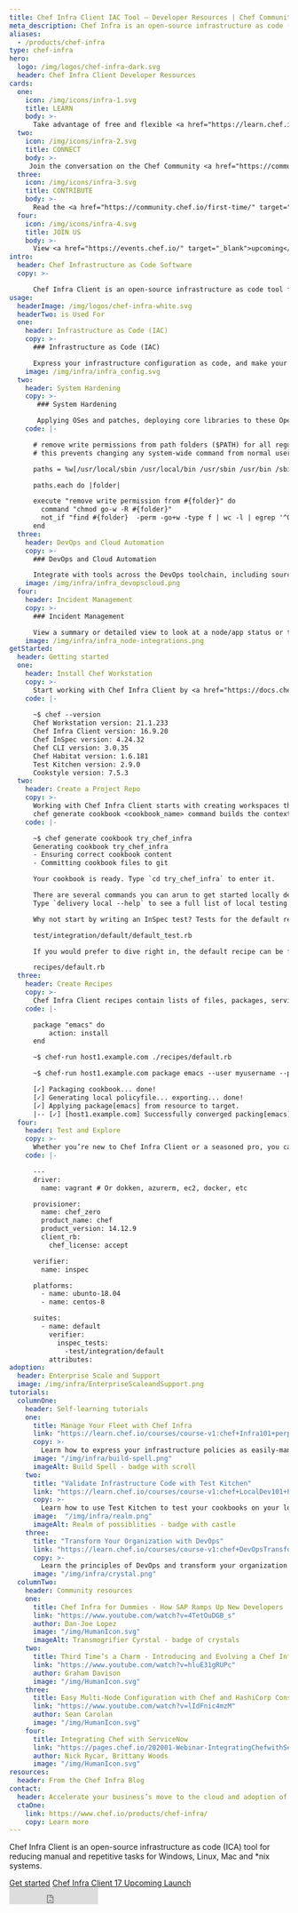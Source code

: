 ```yaml
---
title: Chef Infra Client IAC Tool – Developer Resources | Chef Community
meta_description: Chef Infra is an open-source infrastructure as code (IAC) tool for automating configuration management, ensuring that every system is configured correctly.
aliases:
  - /products/chef-infra
type: chef-infra
hero: 
  logo: /img/logos/chef-infra-dark.svg
  header: Chef Infra Client Developer Resources
cards: 
  one:
    icon: /img/icons/infra-1.svg
    title: LEARN
    body: >-
      Take advantage of free and flexible <a href="https://learn.chef.io/" target="_blank">online</a> learning resources.  
  two:
    icon: /img/icons/infra-2.svg
    title: CONNECT
    body: >-
     Join the conversation on the Chef Community <a href="https://community-slack.chef.io/">Slack</a> and <a href="https://discourse.chef.io/" target="_blank">Discourse</a>. 
  three:
    icon: /img/icons/infra-3.svg
    title: CONTRIBUTE
    body: >-
      Read the <a href="https://community.chef.io/first-time/" target="_blank">First Time Contributor guide</a> and start submitting your ideas. 
  four:
    icon: /img/icons/infra-4.svg
    title: JOIN US
    body: >-
      View <a href="https://events.chef.io/" target="_blank">upcoming</a> webinars, meetups, and other user events.
intro: 
  header: Chef Infrastructure as Code Software  
  copy: >-

      Chef Infra Client is an open-source infrastructure as code tool for automating the creation of configuration policies that are flexible, versionable, testable, and human readable. Systems managed by Chef Infra Client are continuously evaluated against their desired state, ensuring that configuration drift is automatically corrected, and configuration changes are universally applied.
usage:
  headerImage: /img/logos/chef-infra-white.svg
  headerTwo: is Used For
  one: 
    header: Infrastructure as Code (IAC) 
    copy: >-
      ### Infrastructure as Code (IAC) 

      Express your infrastructure configuration as code, and make your systems testable, portable, and auditable. Give your teams the freedom to focus on building new innovations, rather than on solving problems that have already been solved in the past. Automate your systems’ adherence to declared desired state and focus on solving the most important problems that your teams face.  
    image: /img/infra/infra_config.svg
  two:
    header: System Hardening
    copy: >-
       ### System Hardening

       Applying OSes and patches, deploying core libraries to these Operating Systems, deploying apps into these images, and finally scanning everything for known vulnerabilities. Keep these patches, libraries and apps automatically updated. Leverage a rich set of APIs as well as the CLI to integrate with other tools.  
    code: |-

      # remove write permissions from path folders ($PATH) for all regular users  
      # this prevents changing any system-wide command from normal users  

      paths = %w[/usr/local/sbin /usr/local/bin /usr/sbin /usr/bin /sbin /bin] + node['os-hardening']['env']['extra_user_paths']  

      paths.each do |folder|  

      execute "remove write permission from #{folder}" do  
        command "chmod go-w -R #{folder}"
        not_if "find #{folder}  -perm -go+w -type f | wc -l | egrep '^0$'"
      end
  three:
    header: DevOps and Cloud Automation
    copy: >-
      ### DevOps and Cloud Automation

      Integrate with tools across the DevOps toolchain, including source code and artifact repositories (GitHub, GitLab, Atlassian BitBucket), CI/CD tools (Cloudbees/Jenkins, CircleCI, Azure DevOps), provisioning (HashiCorp Terraform, Packer, Vagrant, Vault). Work with any cloud resource manager, including Azure Resource Manager and AWS CloudFormation. Multi-cloud automation enabled via integrations with provisioning tools like Terraform. 
    image: /img/infra/infra_devopscloud.png
  four:
    header: Incident Management 
    copy: >-
      ### Incident Management

      View a summary or detailed view to look at a node/app status or troubleshoot errors. Filter down to classes of nodes or classes of errors to isolate data. Display notifications on a per-node, per-failure basis, or configured for alerts to chat, to webhook endpoints, or to ServiceNow. 
    image: /img/infra/infra_node-integrations.png
getStarted: 
  header: Getting started
  one: 
    header: Install Chef Workstation
    copy: >-
      Start working with Chef Infra Client by <a href="https://docs.chef.io/workstation/install_workstation/">installing Chef Workstation</a> (formerly ChefDK) on any Windows, Mac or Linux machine where you do your work. Chef Workstation provides chef, knife, Test Kitchen and all the tools you need to start defining configurations as code on local or remote servers, virtual machines and containers. 
    code: |-
    
      ~$ chef --version
      Chef Workstation version: 21.1.233
      Chef Infra Client version: 16.9.20
      Chef InSpec version: 4.24.32
      Chef CLI version: 3.0.35
      Chef Habitat version: 1.6.181
      Test Kitchen version: 2.9.0
      Cookstyle version: 7.5.3
  two:
    header: Create a Project Repo
    copy: >-
      Working with Chef Infra Client starts with creating workspaces that provide flexibility to manage a wide variety of configurations, policies, node lists and much more from your workstation. The 
      chef generate cookbook <cookbook_name> command builds the context for your configuration management projects and creates initial files and folders to keep everything in order.   
    code: |-

      ~$ chef generate cookbook try_chef_infra
      Generating cookbook try_chef_infra
      - Ensuring correct cookbook content 
      - Committing cookbook files to git 

      Your cookbook is ready. Type `cd try_chef_infra` to enter it. 

      There are several commands you can arun to get started locally developing and testing your cookbook. 
      Type `delivery local --help` to see a full list of local testing commands.

      Why not start by writing an InSpec test? Tests for the default recipe are stored at: 

      test/integration/default/default_test.rb

      If you would prefer to dive right in, the default recipe can be found at: 

      recipes/default.rb
  three:
    header: Create Recipes
    copy: >-
      Chef Infra Client recipes contain lists of files, packages, services, users and other resources you want to configure on your managed hosts. You can run ad hoc chef-run actions from the command line for testing or add plain-language commands to your recipes when you move to production.  
    code: |-

      package "emacs" do
          action: install
      end

      ~$ chef-run host1.example.com ./recipes/default.rb

      ~$ chef-run host1.example.com package emacs --user myusername --password mypassword

      [✓] Packaging cookbook... done! 
      [✓] Generating local policyfile... exporting... done!
      [✓] Applying package[emacs] from resource to target. 
      |-- [✓] [host1.example.com] Successfully converged packing[emacs].
  four:
    header: Test and Explore
    copy: >-
      Whether you’re new to Chef Infra Client or a seasoned pro, you can use Test Kitchen to test and run recipes, try publicly available cookbooks and policy configurations from the Chef Supermarket, and even create entire test environments using Vagrant, Docker, GCE, EC2, Azure and other familiar resources. 
    code: |-

      ---
      driver: 
        name: vagrant # Or dokken, azurerm, ec2, docker, etc

      provisioner: 
        name: chef_zero
        product_name: chef
        product_version: 14.12.9
        client_rb: 
          chef_license: accept

      verifier: 
        name: inspec

      platforms: 
        - name: ubunto-18.04
        - name: centos-8 

      suites: 
        - name: default 
          verifier: 
            inspec_tests: 
              -test/integration/default
          attributes:
adoption:
  header: Enterprise Scale and Support
  image: /img/infra/EnterpriseScaleandSupport.png
tutorials:
  columnOne: 
    header: Self-learning tutorials
    one: 
      title: Manage Your Fleet with Chef Infra
      link: "https://learn.chef.io/courses/course-v1:chef+Infra101+perpetual/about"
      copy: >-
        Learn how to express your infrastructure policies as easily-managed, traceable code.
      image: "/img/infra/build-spell.png"
      imageAlt: Build Spell - badge with scroll
    two: 
      title: "Validate Infrastructure Code with Test Kitchen"
      link: "https://learn.chef.io/courses/course-v1:chef+LocalDev101+Perpetual/about"
      copy: >-
        Learn how to use Test Kitchen to test your cookbooks on your local machine before you deploy your cookbooks to your infrastructure. 
      image:  "/img/infra/realm.png"
      imageAlt: Realm of possiblities - badge with castle
    three: 
      title: "Transform Your Organization with DevOps"
      link: "https://learn.chef.io/courses/course-v1:chef+DevOpsTransformation+Perpetual/about"
      copy: >-
        Learn the principles of DevOps and transform your organization into a coded enterprise.
      image: "/img/infra/crystal.png"
  columnTwo:
    header: Community resources
    one: 
      title: Chef Infra for Dummies - How SAP Ramps Up New Developers
      link: "https://www.youtube.com/watch?v=4TetOuDGB_s"
      author: Dan-Joe Lopez
      image: "/img/HumanIcon.svg"
      imageAlt: Transmogrifier Cyrstal - badge of crystals
    two: 
      title: Third Time’s a Charm - Introducing and Evolving a Chef Infra Implementation
      link: "https://www.youtube.com/watch?v=hluE31gRUPc"
      author: Graham Davison
      image: "/img/HumanIcon.svg"
    three:
      title: Easy Multi-Node Configuration with Chef and HashiCorp Consul
      link: "https://www.youtube.com/watch?v=lIdFnic4mzM"
      author: Sean Carolan
      image: "/img/HumanIcon.svg"
    four: 
      title: Integrating Chef with ServiceNow
      link: "https://pages.chef.io/202001-Webinar-IntegratingChefwithServiceNow_01Register.html"
      author: Nick Rycar, Brittany Woods
      image: "/img/HumanIcon.svg"
resources:
  header: From the Chef Infra Blog
contact:
  header: Accelerate your business’s move to the cloud and adoption of container technology.
  ctaOne: 
    link: https://www.chef.io/products/chef-infra/
    copy: Learn more
---
```

<p>Chef Infra Client is an open-source infrastructure as code (ICA) tool for reducing manual and repetitive tasks for Windows, Linux, Mac and *nix systems. </p>

<div class="center-xs">
<a class="btn btn-primary" href="#start">Get started</a>
<a class="btn btn-secondary" href="https://pages.chef.io/NEW202104-LiveEvent-JoinUsChefInfraClient17Launch_01Register.html" target="_blank" rel="noopener noreferrer">Chef Infra Client 17 Upcoming Launch</a>
</div>
<div class="center-xs">
<iframe title="Github" id="github-star" class="center-xs" src="https://ghbtns.com/github-btn.html?user=chef&repo=chef&type=star&count=true&size=large" frameborder="0" scrolling="0" width="160px" height="30px"></iframe>
</div>
